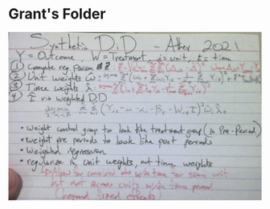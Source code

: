 # Grant's Folder
![alt text](https://github.com/eheimlich/learning_blog/blob/master/grant/image.png?raw=true)
